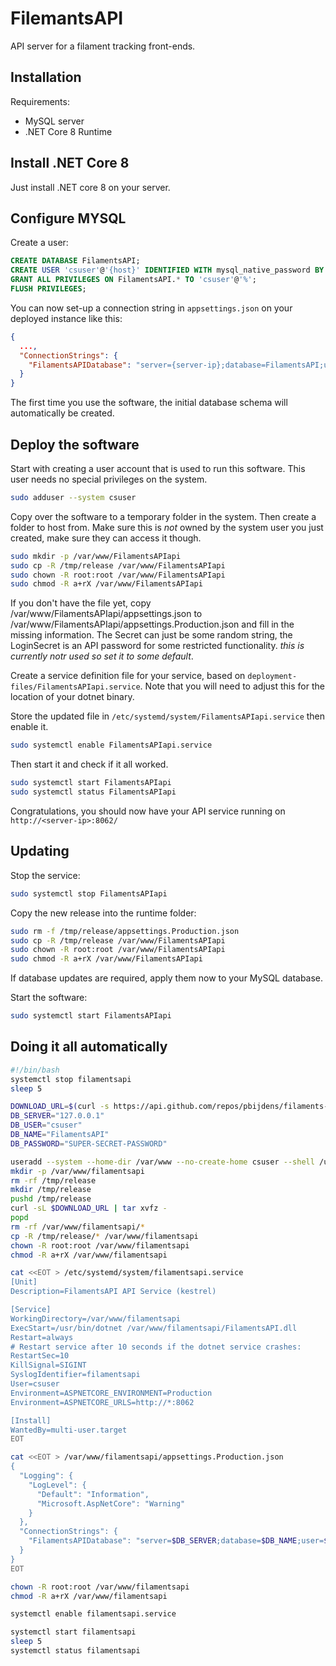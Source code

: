 # FilemantsAPI

API server for a filament tracking front-ends.

## Installation

Requirements:
- MySQL server
- .NET Core 8 Runtime

## Install .NET Core 8

Just install .NET core 8 on your server.

## Configure MYSQL

Create a user:
```sql
CREATE DATABASE FilamentsAPI;
CREATE USER 'csuser'@'{host}' IDENTIFIED WITH mysql_native_password BY '{superSecretPassword!123}';
GRANT ALL PRIVILEGES ON FilamentsAPI.* TO 'csuser'@'%';
FLUSH PRIVILEGES;
```

You can now set-up a connection string in ```appsettings.json``` on your deployed instance like this:

```json
{
  ...,
  "ConnectionStrings": {
    "FilamentsAPIDatabase": "server={server-ip};database=FilamentsAPI;user=csuser;password={superSecretPassword!123}"
  }
}
```

The first time you use the software, the initial database schema will automatically be created.

## Deploy the software

Start with creating a user account that is used to run this software. This user needs no special privileges on the system.

```sh
sudo adduser --system csuser
```

Copy over the software to a temporary folder in the system. Then create a folder to host from. Make sure this is *not* owned by the system user you just created, make sure they can access it though.

```sh
sudo mkdir -p /var/www/FilamentsAPIapi
sudo cp -R /tmp/release /var/www/FilamentsAPIapi
sudo chown -R root:root /var/www/FilamentsAPIapi
sudo chmod -R a+rX /var/www/FilamentsAPIapi
```

If you don't have the file yet, copy /var/www/FilamentsAPIapi/appsettings.json to /var/www/FilamentsAPIapi/appsettings.Production.json and fill in the missing information. The Secret can just be some random string, the LoginSecret is an API password for some restricted functionality. *this is currently notr used so set it to some default*.

Create a service definition file for your service, based on ```deployment-files/FilamentsAPIapi.service```. Note that you will need to adjust this for the location of your dotnet binary.

Store the updated file in ```/etc/systemd/system/FilamentsAPIapi.service``` then enable it.

```sh
sudo systemctl enable FilamentsAPIapi.service
```

Then start it and check if it all worked.

```sh
sudo systemctl start FilamentsAPIapi
sudo systemctl status FilamentsAPIapi
```

Congratulations, you should now have your API service running on ```http://<server-ip>:8062/```


## Updating

Stop the service:

```sh
sudo systemctl stop FilamentsAPIapi
```

Copy the new release into the runtime folder:

```sh
sudo rm -f /tmp/release/appsettings.Production.json
sudo cp -R /tmp/release /var/www/FilamentsAPIapi
sudo chown -R root:root /var/www/FilamentsAPIapi
sudo chmod -R a+rX /var/www/FilamentsAPIapi
```

If database updates are required, apply them now to your MySQL database.

Start the software:

```sh
sudo systemctl start FilamentsAPIapi
```

## Doing it all automatically

```sh
#!/bin/bash
systemctl stop filamentsapi
sleep 5

DOWNLOAD_URL=$(curl -s https://api.github.com/repos/pbijdens/filaments-api/releases/latest | grep browser_download_url | cut -d '"' -f4)
DB_SERVER="127.0.0.1"
DB_USER="csuser"
DB_NAME="FilamentsAPI"
DB_PASSWORD="SUPER-SECRET-PASSWORD"

useradd --system --home-dir /var/www --no-create-home csuser --shell /usr/sbin/nologin
mkdir -p /var/www/filamentsapi
rm -rf /tmp/release
mkdir /tmp/release
pushd /tmp/release
curl -sL $DOWNLOAD_URL | tar xvfz -
popd
rm -rf /var/www/filamentsapi/*
cp -R /tmp/release/* /var/www/filamentsapi
chown -R root:root /var/www/filamentsapi
chmod -R a+rX /var/www/filamentsapi

cat <<EOT > /etc/systemd/system/filamentsapi.service
[Unit]
Description=FilamentsAPI API Service (kestrel)

[Service]
WorkingDirectory=/var/www/filamentsapi
ExecStart=/usr/bin/dotnet /var/www/filamentsapi/FilamentsAPI.dll
Restart=always
# Restart service after 10 seconds if the dotnet service crashes:
RestartSec=10
KillSignal=SIGINT
SyslogIdentifier=filamentsapi
User=csuser
Environment=ASPNETCORE_ENVIRONMENT=Production
Environment=ASPNETCORE_URLS=http://*:8062

[Install]
WantedBy=multi-user.target
EOT

cat <<EOT > /var/www/filamentsapi/appsettings.Production.json
{
  "Logging": {
    "LogLevel": {
      "Default": "Information",
      "Microsoft.AspNetCore": "Warning"
    }
  },
  "ConnectionStrings": {
    "FilamentsAPIDatabase": "server=$DB_SERVER;database=$DB_NAME;user=$DB_USER;password=$DB_PASSWORD"
  }
}
EOT

chown -R root:root /var/www/filamentsapi
chmod -R a+rX /var/www/filamentsapi

systemctl enable filamentsapi.service

systemctl start filamentsapi
sleep 5
systemctl status filamentsapi
```